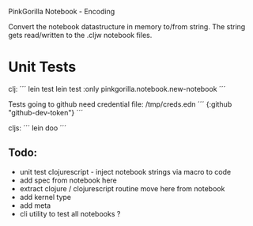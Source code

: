 PinkGorilla Notebook - Encoding


Convert the notebook datastructure in memory to/from string.
The string gets read/written to the .cljw notebook files.

# Unit Tests

clj:
´´´
lein test
lein test :only pinkgorilla.notebook.new-notebook
´´´

Tests going to github need credential file:
/tmp/creds.edn
´´´
{:github "github-dev-token"}
´´´

cljs:
´´´
lein doo
´´´


## Todo:
- unit test clojurescript - inject notebook strings via macro to code
- add spec from notebook here
- extract clojure / clojurescript routine move here from notebook
- add kernel type 
- add meta
- cli utility to test all notebooks ?

